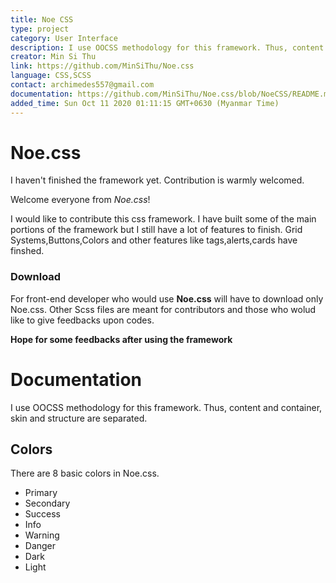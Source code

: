 ```yaml
---
title: Noe CSS
type: project
category: User Interface
description: I use OOCSS methodology for this framework. Thus, content and container, skin and structure are separated.
creator: Min Si Thu
link: https://github.com/MinSiThu/Noe.css
language: CSS,SCSS
contact: archimedes557@gmail.com
documentation: https://github.com/MinSiThu/Noe.css/blob/NoeCSS/README.md
added_time: Sun Oct 11 2020 01:11:15 GMT+0630 (Myanmar Time)
---
```


<ProjectMeta/>

# Noe.css
I haven't finished the framework yet. Contribution is warmly welcomed.

Welcome everyone from *Noe.css*!

I would like to contribute this css framework.
I have built some of the main portions of the framework but I still have a lot of features to finish.
Grid Systems,Buttons,Colors and other features like tags,alerts,cards have finshed.

### Download
For front-end developer who would use **Noe.css** will have to download only Noe.css.
Other Scss files are meant for contributors and those who wolud like to give feedbacks upon codes.

**Hope for some feedbacks after using the framework**

# Documentation

I use OOCSS methodology for this framework. Thus, content and container, skin and structure are separated.

## Colors

There are 8 basic colors in Noe.css.
* Primary
* Secondary
* Success
* Info
* Warning
* Danger
* Dark
* Light